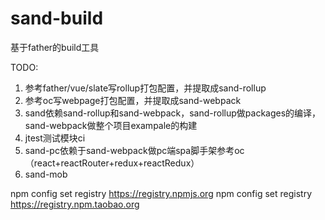 # sand-build
基于father的build工具

TODO:
1. 参考father/vue/slate写rollup打包配置，并提取成sand-rollup
2. 参考oc写webpage打包配置，并提取成sand-webpack
3. sand依赖sand-rollup和sand-webpack，sand-rollup做packages的编译，sand-webpack做整个项目exampale的构建
4. jtest测试模块ci
5. sand-pc依赖于sand-webpack做pc端spa脚手架参考oc（react+reactRouter+redux+reactRedux）
6. sand-mob

npm config set registry https://registry.npmjs.org
npm config set registry https://registry.npm.taobao.org